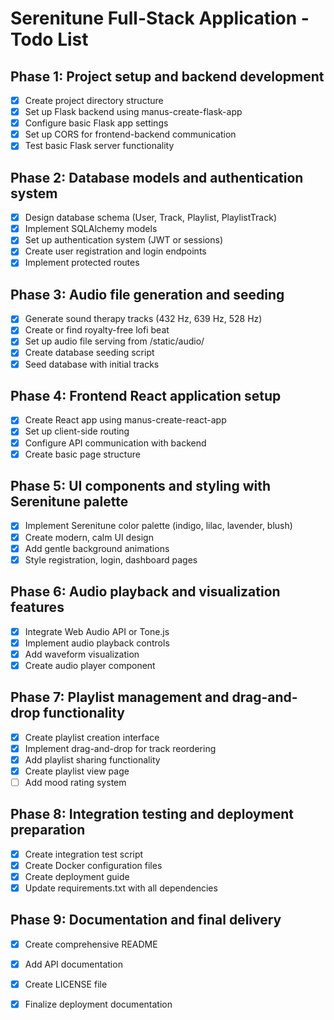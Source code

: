 # Serenitune Full-Stack Application - Todo List

## Phase 1: Project setup and backend development
- [x] Create project directory structure
- [x] Set up Flask backend using manus-create-flask-app
- [x] Configure basic Flask app settings
- [x] Set up CORS for frontend-backend communication
- [x] Test basic Flask server functionality

## Phase 2: Database models and authentication system
- [x] Design database schema (User, Track, Playlist, PlaylistTrack)
- [x] Implement SQLAlchemy models
- [x] Set up authentication system (JWT or sessions)
- [x] Create user registration and login endpoints
- [x] Implement protected routes

## Phase 3: Audio file generation and seeding
- [x] Generate sound therapy tracks (432 Hz, 639 Hz, 528 Hz)
- [x] Create or find royalty-free lofi beat
- [x] Set up audio file serving from /static/audio/
- [x] Create database seeding script
- [x] Seed database with initial tracks

## Phase 4: Frontend React application setup
- [x] Create React app using manus-create-react-app
- [x] Set up client-side routing
- [x] Configure API communication with backend
- [x] Create basic page structure

## Phase 5: UI components and styling with Serenitune palette
- [x] Implement Serenitune color palette (indigo, lilac, lavender, blush)
- [x] Create modern, calm UI design
- [x] Add gentle background animations
- [x] Style registration, login, dashboard pages

## Phase 6: Audio playback and visualization features
- [x] Integrate Web Audio API or Tone.js
- [x] Implement audio playback controls
- [x] Add waveform visualization
- [x] Create audio player component

## Phase 7: Playlist management and drag-and-drop functionality
- [x] Create playlist creation interface
- [x] Implement drag-and-drop for track reordering
- [x] Add playlist sharing functionality
- [x] Create playlist view page
- [ ] Add mood rating system

## Phase 8: Integration testing and deployment preparation
- [x] Create integration test script
- [x] Create Docker configuration files
- [x] Create deployment guide
- [x] Update requirements.txt with all dependencies

## Phase 9: Documentation and final delivery
- [x] Create comprehensive README
- [x] Add API documentation
- [x] Create LICENSE file
- [x] Finalize deployment documentation

